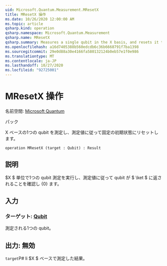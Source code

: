 ```yaml
---
uid: Microsoft.Quantum.Measurement.MResetX
title: MResetX 操作
ms.date: 10/26/2020 12:00:00 AM
ms.topic: article
qsharp.kind: operation
qsharp.namespace: Microsoft.Quantum.Measurement
qsharp.name: MResetX
qsharp.summary: Measures a single qubit in the X basis, and resets it to a fixed initial state following the measurement.
ms.openlocfilehash: a16d7405388b560edcdb6c36b6668791f7ba1398
ms.sourcegitcommit: 29e0d88a30e4166fa580132124b0eb57e1f0e986
ms.translationtype: MT
ms.contentlocale: ja-JP
ms.lasthandoff: 10/27/2020
ms.locfileid: "92725001"
---
```

# <a name="mresetx-operation"></a>MResetX 操作

名前空間: [Microsoft Quantum](xref:Microsoft.Quantum.Measurement)

パック [](https://nuget.org/packages/)


X ベースの1つの qubit を測定し、測定値に従って固定の初期状態にリセットします。

```qsharp
operation MResetX (target : Qubit) : Result
```


## <a name="description"></a>説明

$X $ 単位で1つの qubit 測定を実行し、測定値に従って qubit が $ \ket $ に返されることを確認し {0} ます。

## <a name="input"></a>入力

### <a name="target--qubit"></a>ターゲット: [Qubit](xref:microsoft.quantum.lang-ref.qubit)

測定される1つの qubit。



## <a name="output--__invalidresult__"></a>出力: __無効 <Result>__

`target`P# li $X $ ベースで測定した結果。
